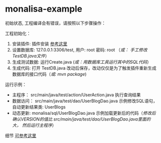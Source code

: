 # monalisa-example

初始状态, 工程编译会有错误，请按照以下步骤操作：

工程初始化：

1. 安装插件:     插件安装 [参考这里](https://github.com/11039850/monalisa-db/wiki/Code%20Generator#eclipse%E6%8F%92%E4%BB%B6)
2. 设置数据库:   127.0.0.1:3306/test, 用户: root 密码: root （_或： 手工修改TestDB.java文件_）
3. 生成测试数据: 运行Create.java (_或：用数据库工具运行其中的SQL代码_）
4. 生成代码:     打开 TestDB.java 改动后保存，改动仅仅是为了触发插件重新生成数据库的接口代码（_或: mvn package_)

运行示例：

* 主程序：      src/main/java/test/action/UserAction.java   执行查询结果
* 数据访问： src/main/java/test/dao/UserBlogDao.java  示例修改SQL语句，自动更新结果类: UserBlogs
* 动态更新:  monalisa/sql/UserBlogDao.java  示例加载更新后的代码（_修改后确认$VERSION$的值比  src/main/java/test/dao/UserBlogDao.java里面的大， 然后运行主程序_）

细节 [可参考这里](https://github.com/11039850/monalisa-db/wiki/Dynamic%20Java%20Files) 
